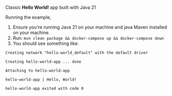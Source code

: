 
Classic **Hello World!** app built with Java 21

Running the example,

1. Ensure you're running Java 21 on your machine and java Maven installed on your machine.
2. Run:
   `mvn clean package && docker-compose up && docker-compose down`
3. You should see something like:

`Creating network "hello-world_default" with the default driver`

`Creating hello-world-app ... done`

`Attaching to hello-world-app`

`hello-world-app | Hello, World!`

`hello-world-app exited with code 0`

